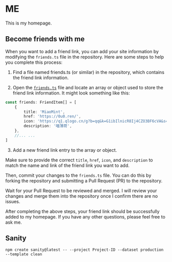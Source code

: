 # ME

This is my homepage.

## Become friends with me

When you want to add a friend link, you can add your site information by modifying the `friends.ts` file in the repository. Here are some steps to help you complete this process:

1. Find a file named friends.ts (or similar) in the repository, which contains the friend link information.

2. Open the [`friends.ts`](https://github.com/Truimo/me/blob/main/src/constant/friends.ts#L8) file and locate an array or object used to store the friend link information. It might look something like this:

```ts
const friends: FriendItem[] = [
    {
        title: 'MiaoMint',
        href: 'https://0u0.ren/',
        icon: 'https://q1.qlogo.cn/g?b=qq&k=G1ibIlnicR8Ij4CZO3BF6cVA&s=640',
        description: '喵薄荷',
    },
    //... ...
]
```

3. Add a new friend link entry to the array or object.

Make sure to provide the correct `title`, `href`, `icon`, and `description` to match the name and link of the friend link you want to add.

Then, commit your changes to the `friends.ts` file. You can do this by forking the repository and submitting a Pull Request (PR) to the repository.

Wait for your Pull Request to be reviewed and merged. I will review your changes and merge them into the repository once I confirm there are no issues.

After completing the above steps, your friend link should be successfully added to my homepage. If you have any other questions, please feel free to ask me.

## Sanity

```shell
npm create sanity@latest -- --project Project-ID --dataset production --template clean
```
